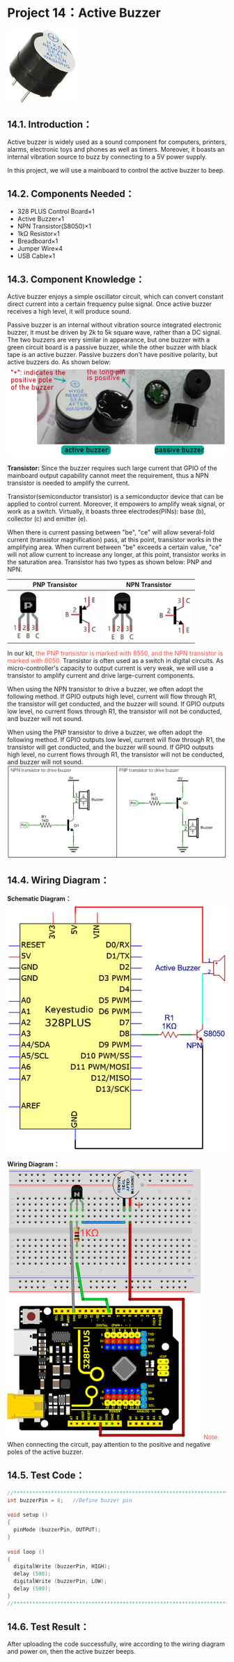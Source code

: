 # Project 14：Active Buzzer
![Img](/media/img-20230215105843.png)

## 14.1. Introduction：               
Active buzzer is widely used as a sound component for computers, printers, alarms, electronic toys and phones as well as timers. Moreover, it boasts an internal vibration source to buzz by connecting to a 5V power supply.

In this project, we will use a mainboard to control the active buzzer to beep.

## 14.2. Components Needed：                                                                   
- 328 PLUS Control Board×1
- Active Buzzer×1
- NPN Transistor(S8050)×1
- 1kΩ Resistor×1
- Breadboard×1 
- Jumper Wire×4 
- USB Cable×1                                      

## 14.3. Component Knowledge：                                                                   
Active buzzer enjoys a simple oscillator circuit, which can convert constant direct current into a certain frequency pulse signal.  Once active buzzer receives a high level, it will produce sound. 

Passive buzzer is an internal without vibration source integrated electronic buzzer, it must be driven by 2k to 5k square wave, rather than a DC signal.  The two buzzers are very similar in appearance, but one buzzer with a green circuit board is a passive buzzer, while the other buzzer with black tape is an active buzzer. Passive buzzers don't have positive polarity, but active buzzers do. As shown below:
![Img](/media/img-20230215105945.png)

**Transistor:** Since the buzzer requires such large current that GPIO of the mainboard output capability cannot meet the requirement, thus a NPN transistor is needed to amplify the current. 

Transistor(semiconductor transistor) is a semiconductor device that can be applied to control current. Moreover, it empowers to amplify weak signal, or work as a switch. Virtually, it boasts three electrodes(PINs): base (b), collector (c) and emitter (e). 

When there is current passing between "be", "ce" will allow several-fold current (transistor magnification) pass, at this point, transistor works in the amplifying area. When current between "be" exceeds a certain value, "ce" will not allow current to increase any longer, at this point, transistor works in the saturation area. Transistor has two types as shown below: PNP and NPN.

| PNP Transistor|NPN Transistor |
| :--: | :--: | 
|![Img](/media/img-20230215113007.png)|![Img](/media/img-20230215113028.png)|

In our kit, <span style="color: rgb(255, 76, 65);">the PNP transistor is marked with 8550, and the NPN transistor is marked with 8050.</span>
Transistor is often used as a switch in digital circuits. As micro-controller's capacity to output current is very weak, we will use a transistor to amplify current and drive large-current components.

When using the NPN transistor to drive a buzzer, we often adopt the following method. If GPIO outputs high level, current will flow through R1, the transistor will get conducted, and the buzzer will sound. If GPIO outputs low level, no current flows through R1, the transistor will not be conducted, and buzzer will not sound. 

When using the PNP transistor to drive a buzzer, we often adopt the following method. If GPIO outputs low level, current will flow through R1, the transistor will get conducted, and the buzzer will sound. If GPIO outputs high level, no current flows through R1, the transistor will not be conducted, and buzzer will not sound. 
![Img](/media/img-20230215112615.png)

## 14.4. Wiring Diagram： 

**Schematic Diagram：**
![Img](/media/img-20230216165448.png)

**Wiring Diagram：**
![Img](/media/img-20230215114101.png)
<span style="color: rgb(255, 76, 65);">Note:</span> When connecting the circuit, pay attention to the positive and negative poles of the active buzzer.


## 14.5. Test Code：                                                                   

```c
//**********************************************************************
int buzzerPin = 8;   //Define buzzer pin

void setup ()
{
  pinMode (buzzerPin, OUTPUT);
}

void loop ()
{
  digitalWrite (buzzerPin, HIGH);
  delay (500);
  digitalWrite (buzzerPin, LOW);
  delay (500);
}
//**********************************************************************************
```
## 14.6. Test Result：                                                                      
After uploading the code successfully, wire according to the wiring diagram and power on, then the active buzzer beeps.
